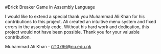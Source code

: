 #Brick Breaker Game in Assembly Language

I would like to extend a special thank you Muhammad Ali Khan for his contributions to this project.
Ali created an intuitive menu system and fixed errors in the assembly code.
Without his hard work and dedication, this project would not have been possible.
Thank you for your valuable contribution.

Muhammad Ali Khan - i210766@nu.edu.pk
